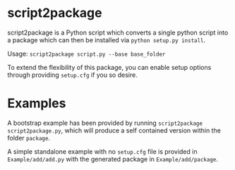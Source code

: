 script2package
==============

script2package is a Python script which converts a single python script into a package which can then be installed via `python setup.py install`.

Usage: `script2package script.py --base base_folder`

To extend the flexibility of this package, you can enable setup options through
providing `setup.cfg` if you so desire.

Examples
========

A bootstrap example has been provided by running `script2package script2package.py`, which will produce a self contained version within the folder `package`.

A simple standalone example with no `setup.cfg` file is provided in `Example/add/add.py` with the generated package in `Example/add/package`.
